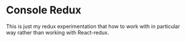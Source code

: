 # Console Redux

This is just my redux experimentation that how to work with in particular way rather than working with React-redux.